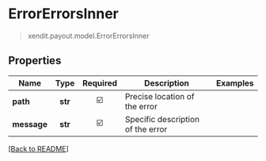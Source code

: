 # ErrorErrorsInner
> xendit.payout.model.ErrorErrorsInner


## Properties
| Name | Type | Required | Description | Examples |
|------------|:-------------:|:-------------:|-------------|:-------------:|
| **path** | **str** | ☑️ | Precise location of the error |  | |
| **message** | **str** | ☑️ | Specific description of the error |  | |


[[Back to README]](../../README.md)


